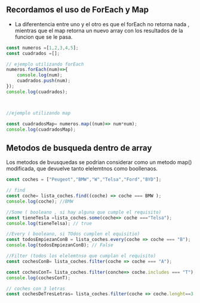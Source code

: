## Recordamos el uso de ForEach y Map

- La diferentencia entre uno y el otro es que el forEach no retorna nada , mientras que el map retorna un nuevo array con los resultados de la funcion que se le pasa.

```js
const numeros =[1,2,3,4,5];
const cuadrados =[];

// ejemplo utilizando forEach
numeros.forEach(num)=>{
    console.log(num);
    cuadrados.push(num);
});
console.log(cuadrados);



//ejemplo utilizando map

const cuadradosMap= numeros.map((num)=> num*num);
console.log(cuadradosMap);

```


## Metodos de busqueda dentro de array

Los metodos de bvusquedas se podrian considerar como un metodo map() modificada, que devuelve tanto elelemtnos como boollenaos.

```js
const coches = ["Peugeot","BMW","W","Telsa","Ford","BYD"];

// find
const coche= lista_coches.find((coche) => coche === BMW );
console.log(coche); //BMW

//Some ( booleano , si hay alguna que cumple el requisito)
const tieneTesla =lista_coches.some(coche=> coche ==="Telsa");
console.log(tieneTelsa); // true

//Every ( booleano, si TOdos cumplen el equisitio)
const todosEmpiezanConB = lista_coches.every(coche => coche === "B");
console.log(todosEmpiezanConB); // False

//Filter (todos los elelemtnso que cumplan el requisito)
const cochesConB= lista_coches.filter(coche => coche === "A");

const cochesConT= lista_coches.filter(conche=> coche.includes === "T");
console.log(cochesConT);

// coches con 3 letras
const cochesDeTresLetras= lista_coches.filter(coche => coche.lenght==3 );

```

